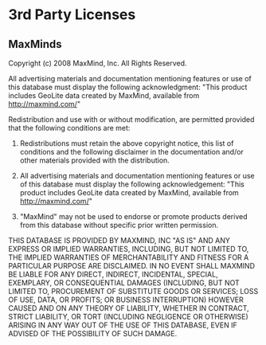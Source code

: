 # 3rd Party Licenses

## MaxMinds
Copyright (c) 2008 MaxMind, Inc. All Rights Reserved.

All advertising materials and documentation mentioning features or use of this database must display the following acknowledgment: "This product includes GeoLite data created by MaxMind, available from http://maxmind.com/"

Redistribution and use with or without modification, are permitted provided that the following conditions are met:

1. Redistributions must retain the above copyright notice, this list of conditions and the following disclaimer in the documentation and/or other materials provided with the distribution.

2. All advertising materials and documentation mentioning features or use of this database must display the following acknowledgement: "This product includes GeoLite data created by MaxMind, available from http://maxmind.com/"

3. "MaxMind" may not be used to endorse or promote products derived from this database without specific prior written permission.

THIS DATABASE IS PROVIDED BY MAXMIND, INC "AS IS" AND ANY EXPRESS OR IMPLIED WARRANTIES, INCLUDING, BUT NOT LIMITED TO, THE IMPLIED WARRANTIES OF MERCHANTABILITY AND FITNESS FOR A PARTICULAR PURPOSE ARE DISCLAIMED. IN NO EVENT SHALL MAXMIND BE LIABLE FOR ANY DIRECT, INDIRECT, INCIDENTAL, SPECIAL, EXEMPLARY, OR CONSEQUENTIAL DAMAGES (INCLUDING, BUT NOT LIMITED TO, PROCUREMENT OF SUBSTITUTE GOODS OR SERVICES; LOSS OF USE, DATA, OR PROFITS; OR BUSINESS INTERRUPTION) HOWEVER CAUSED AND ON ANY THEORY OF LIABILITY, WHETHER IN CONTRACT, STRICT LIABILITY, OR TORT (INCLUDING NEGLIGENCE OR OTHERWISE) ARISING IN ANY WAY OUT OF THE USE OF THIS DATABASE, EVEN IF ADVISED OF THE POSSIBILITY OF SUCH DAMAGE.

